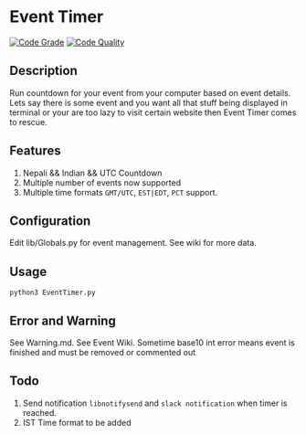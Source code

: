 # Event Timer
[![Code Grade](https://www.code-inspector.com/project/15088/status/svg)](https://frontend.code-inspector.com/public/project/15088/EventTimer/dashboard)
[![Code Quality](https://www.code-inspector.com/project/15088/score/svg)](https://frontend.code-inspector.com/public/project/15088/EventTimer/dashboard)

## Description
Run countdown for your event from your computer based on event details. Lets say there is some event and you want all that stuff being displayed in terminal or your are too lazy to visit certain website then Event Timer comes to rescue.

## Features
1. Nepali && Indian && UTC Countdown
2. Multiple number of events now supported
3. Multiple time formats `GMT/UTC`, `EST|EDT`, `PCT` support.

## Configuration
Edit lib/Globals.py for event management. See wiki for more data.

## Usage
`python3 EventTimer.py`

## Error and Warning
See Warning.md. See Event Wiki. Sometime base10 int error means event is finished and must be removed or commented out

## Todo
1. Send notification `libnotifysend` and `slack notification` when timer is reached.
2. IST Time format to be added

